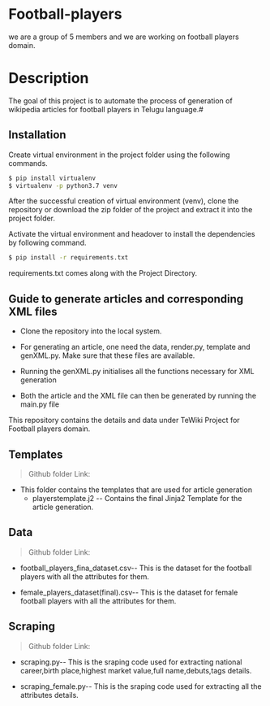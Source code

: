 # Football-players
we are a group of 5 members and we are working on football players domain.
# Description
The goal of this project is to automate the process of generation of wikipedia articles for football players in Telugu language.#
## Installation

Create virtual environment in the project folder using the following commands.

```bash
$ pip install virtualenv
$ virtualenv -p python3.7 venv
```
After the successful creation of virtual environment (venv), clone the repository or download the zip folder of the project and extract it into the project folder.

Activate the virtual environment and headover to install the dependencies by following command.
```bash
$ pip install -r requirements.txt
```
requirements.txt comes along with the Project Directory.
## Guide to generate articles and corresponding XML files
* Clone the repository into the local system.

* For generating an article, one need the data, render.py, template and genXML.py. Make sure that these files are available.

* Running the genXML.py initialises all the functions necessary for XML generation

* Both the article and the XML file can then be generated by running the main.py file

This repository contains the details and data under TeWiki Project for Football players domain.
## Templates

> Github folder Link: 

- This folder contains the templates that are used for article generation
  - playerstemplate.j2 -- Contains the final Jinja2 Template for the article generation.
## Data

> Github folder Link: 

* football_players_fina_dataset.csv-- This is the dataset for the football players with all the attributes for them.

* female_players_dataset(final).csv-- This is the dataset for female football players with all the attributes for them.

## Scraping 

> Github folder Link: 

* scraping.py-- This is the sraping code used for extracting national career,birth place,highest market value,full name,debuts,tags details.

* scraping_female.py-- This is the sraping code used for extracting all the attributes details.

